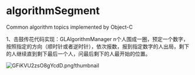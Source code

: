 # algorithmSegment
Common algorithm topics implemented by Object-C

1、击鼓传花代码实现：GLAlgorithmManager
  n个人围成一圈，预定一个数字，按照指定的方向（顺时针或者逆时针），依次报数，报到指定数字的人出局，剩下的人继续直到剩下最后一个人，问最后剩下的人最开始的位置。


![GFiKVU2zsO8gYcdD.png!thumbnail](https://images-cdn.shimo.im/zSmY1B20FCU61JhF__thumbnail)
